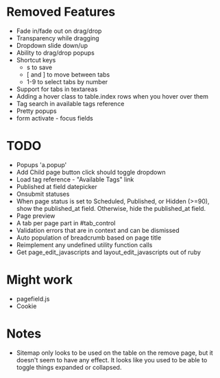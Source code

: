 Removed Features
===============

* Fade in/fade out on drag/drop
* Transparency while dragging
* Dropdown slide down/up
* Ability to drag/drop popups
* Shortcut keys
  * s to save
  * [ and ] to move between tabs
  * 1-9 to select tabs by number
* Support for tabs in textareas
* Adding a hover class to table.index rows when you hover over them
* Tag search in available tags reference
* Pretty popups
* form activate - focus fields

TODO
====

* Popups 'a.popup'
* Add Child page button click should toggle dropdown
* Load tag reference - "Available Tags" link
* Published at field datepicker
* Onsubmit statuses
* When page status is set to Scheduled, Published, or Hidden (>=90), show the published_at field. Otherwise, hide the published_at field.
* Page preview
* A tab per page part in #tab_control
* Validation errors that are in context and can be dismissed
* Auto population of breadcrumb based on page title
* Reimplement any undefined utility function calls
* Get page_edit_javascripts and layout_edit_javascripts out of ruby

Might work
==========

* pagefield.js
* Cookie

Notes
=====

* Sitemap only looks to be used on the table on the remove page, but it doesn't seem to have any effect. It looks like you used to be able to toggle things expanded or collapsed.
